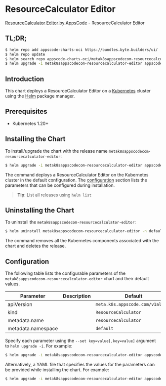 # ResourceCalculator Editor

[ResourceCalculator Editor by AppsCode](https://byte.builders) - ResourceCalculator Editor

## TL;DR;

```bash
$ helm repo add appscode-charts-oci https://bundles.byte.builders/ui/
$ helm repo update
$ helm search repo appscode-charts-oci/metak8sappscodecom-resourcecalculator-editor --version=v0.4.18
$ helm upgrade -i metak8sappscodecom-resourcecalculator-editor appscode-charts-oci/metak8sappscodecom-resourcecalculator-editor -n default --create-namespace --version=v0.4.18
```

## Introduction

This chart deploys a ResourceCalculator Editor on a [Kubernetes](http://kubernetes.io) cluster using the [Helm](https://helm.sh) package manager.

## Prerequisites

- Kubernetes 1.20+

## Installing the Chart

To install/upgrade the chart with the release name `metak8sappscodecom-resourcecalculator-editor`:

```bash
$ helm upgrade -i metak8sappscodecom-resourcecalculator-editor appscode-charts-oci/metak8sappscodecom-resourcecalculator-editor -n default --create-namespace --version=v0.4.18
```

The command deploys a ResourceCalculator Editor on the Kubernetes cluster in the default configuration. The [configuration](#configuration) section lists the parameters that can be configured during installation.

> **Tip**: List all releases using `helm list`

## Uninstalling the Chart

To uninstall the `metak8sappscodecom-resourcecalculator-editor`:

```bash
$ helm uninstall metak8sappscodecom-resourcecalculator-editor -n default
```

The command removes all the Kubernetes components associated with the chart and deletes the release.

## Configuration

The following table lists the configurable parameters of the `metak8sappscodecom-resourcecalculator-editor` chart and their default values.

|     Parameter      | Description |                   Default                   |
|--------------------|-------------|---------------------------------------------|
| apiVersion         |             | <code>meta.k8s.appscode.com/v1alpha1</code> |
| kind               |             | <code>ResourceCalculator</code>             |
| metadata.name      |             | <code>resourcecalculator</code>             |
| metadata.namespace |             | <code>default</code>                        |


Specify each parameter using the `--set key=value[,key=value]` argument to `helm upgrade -i`. For example:

```bash
$ helm upgrade -i metak8sappscodecom-resourcecalculator-editor appscode-charts-oci/metak8sappscodecom-resourcecalculator-editor -n default --create-namespace --version=v0.4.18 --set apiVersion=meta.k8s.appscode.com/v1alpha1
```

Alternatively, a YAML file that specifies the values for the parameters can be provided while
installing the chart. For example:

```bash
$ helm upgrade -i metak8sappscodecom-resourcecalculator-editor appscode-charts-oci/metak8sappscodecom-resourcecalculator-editor -n default --create-namespace --version=v0.4.18 --values values.yaml
```
